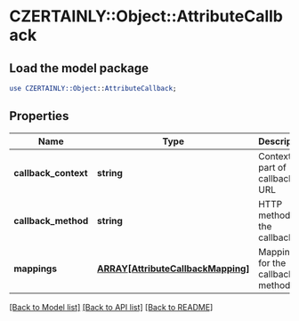 # CZERTAINLY::Object::AttributeCallback

## Load the model package
```perl
use CZERTAINLY::Object::AttributeCallback;
```

## Properties
Name | Type | Description | Notes
------------ | ------------- | ------------- | -------------
**callback_context** | **string** | Context part of callback URL | 
**callback_method** | **string** | HTTP method of the callback | 
**mappings** | [**ARRAY[AttributeCallbackMapping]**](AttributeCallbackMapping.md) | Mappings for the callback method | 

[[Back to Model list]](../README.md#documentation-for-models) [[Back to API list]](../README.md#documentation-for-api-endpoints) [[Back to README]](../README.md)



